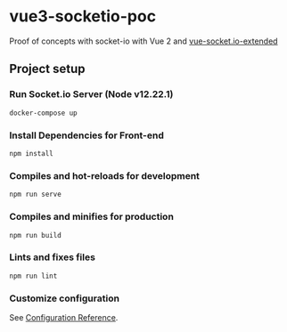 # vue3-socketio-poc

Proof of concepts with socket-io with Vue 2 and [vue-socket.io-extended](https://github.com/probil/vue-socket.io-extended/tree/alpha)

## Project setup

### Run Socket.io Server (Node v12.22.1)

```
docker-compose up
```

### Install Dependencies for Front-end

```
npm install
```

### Compiles and hot-reloads for development

```
npm run serve
```

### Compiles and minifies for production

```
npm run build
```

### Lints and fixes files

```
npm run lint
```

### Customize configuration

See [Configuration Reference](https://cli.vuejs.org/config/).
